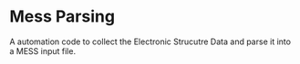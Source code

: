 # Mess Parsing

A automation code to collect the Electronic Strucutre Data and parse it into a MESS input file.
